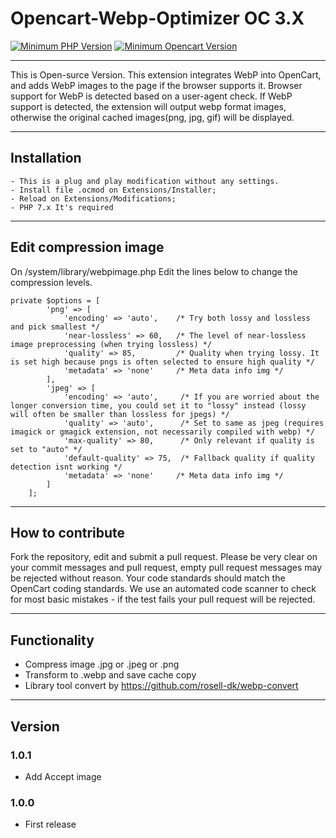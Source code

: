 # Opencart-Webp-Optimizer OC 3.X

[![Minimum PHP Version](https://img.shields.io/badge/php-%3E%3D%207.0-8892BF.svg?style=flat-square)](https://php.net)
[![Minimum Opencart Version](https://img.shields.io/badge/Opencart-%3E%3D%203.X-green)](https://www.opencart.com/index.php?route=common/home)

---

This is Open-surce Version. This extension integrates WebP into OpenCart, and adds WebP images to the page if the browser supports it. Browser support for WebP is detected based on a user-agent check. If WebP support is detected, the extension will output webp format images, otherwise the original cached images(png, jpg, gif) will be displayed.

---

## Installation

```text
- This is a plug and play modification without any settings.
- Install file .ocmod on Extensions/Installer; 
- Reload on Extensions/Modifications;
- PHP 7.x It's required
```
---

## Edit compression image

On /system/library/webpimage.php
Edit the lines below to change the compression levels.
```text
private $options = [
        'png' => [
            'encoding' => 'auto',    /* Try both lossy and lossless and pick smallest */
            'near-lossless' => 60,   /* The level of near-lossless image preprocessing (when trying lossless) */
            'quality' => 85,         /* Quality when trying lossy. It is set high because pngs is often selected to ensure high quality */
            'metadata' => 'none'     /* Meta data info img */
        ],
        'jpeg' => [
            'encoding' => 'auto',     /* If you are worried about the longer conversion time, you could set it to "lossy" instead (lossy will often be smaller than lossless for jpegs) */
            'quality' => 'auto',      /* Set to same as jpeg (requires imagick or gmagick extension, not necessarily compiled with webp) */
            'max-quality' => 80,      /* Only relevant if quality is set to "auto" */
            'default-quality' => 75,  /* Fallback quality if quality detection isnt working */
            'metadata' => 'none'     /* Meta data info img */
        ]
    ];
```

---
## How to contribute

Fork the repository, edit and submit a pull request. Please be very clear on your commit messages and pull request, empty pull request messages may be rejected without reason. Your code standards should match the OpenCart coding standards. We use an automated code scanner to check for most basic mistakes - if the test fails your pull request will be rejected.

---
## Functionality

- Compress image .jpg or .jpeg or .png
- Transform to .webp and save cache copy
- Library tool convert by https://github.com/rosell-dk/webp-convert

---

## Version

### 1.0.1
- Add Accept image

### 1.0.0
- First release
